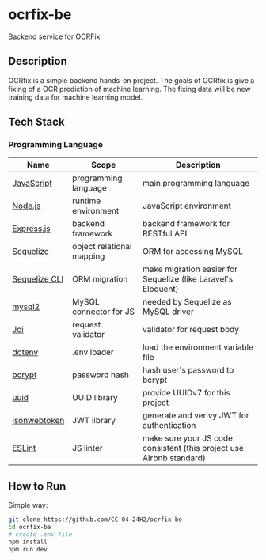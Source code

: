 # ocrfix-be

Backend service for OCRFix

## Description

OCRfix is a simple backend hands-on project. The goals of OCRfix is give a fixing of a OCR prediction of machine learning. The fixing data will be new training data for machine learning model.

## Tech Stack

### Programming Language

| Name                                                                    | Scope                     | Description                                                          |
| ----------------------------------------------------------------------- | ------------------------- | -------------------------------------------------------------------- |
| [JavaScript](https://developer.mozilla.org/en-US/docs/Web/JavaScript)   | programming language      | main programming language                                            |
| [Node.js](https://nodejs.org)                                           | runtime environment       | JavaScript environment                                               |
| [Express.js](https://expressjs.com/)                                    | backend framework         | backend framework for RESTful API                                    |
| [Sequelize](https://sequelize.org/)                                     | object relational mapping | ORM for accessing MySQL                                              |
| [Sequelize CLI](https://sequelize.org/docs/v6/other-topics/migrations/) | ORM migration             | make migration easier for Sequelize (like Laravel's Eloquent)        |
| [mysql2](https://www.npmjs.com/package/mysql2)                          | MySQL connector for JS    | needed by Sequelize as MySQL driver                                  |
| [Joi](https://joi.dev/)                                                 | request validator         | validator for request body                                           |
| [dotenv](https://www.npmjs.com/package/dotenv)                          | .env loader               | load the environment variable file                                   |
| [bcrypt](https://www.npmjs.com/package/bcrypt)                          | password hash             | hash user's password to bcrypt                                       |
| [uuid](https://www.npmjs.com/package/uuid)                              | UUID library              | provide UUIDv7 for this project                                      |
| [jsonwebtoken](https://www.npmjs.com/package/jsonwebtoken)              | JWT library               | generate and verivy JWT for authentication                           |
| [ESLint](https://eslint.org/)                                           | JS linter                 | make sure your JS code consistent (this project use Airbnb standard) |

## How to Run

Simple way:

```bash
git clone https://github.com/CC-04-24H2/ocrfix-be
cd ocrfix-be
# create .env file
npm install
npm run dev
```
